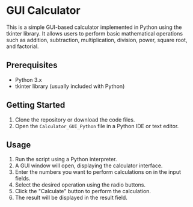 # GUI Calculator

This is a simple GUI-based calculator implemented in Python using the tkinter library. It allows users to perform basic mathematical operations such as addition, subtraction, multiplication, division, power, square root, and factorial.

## Prerequisites

- Python 3.x
- tkinter library (usually included with Python)

## Getting Started

1. Clone the repository or download the code files.
2. Open the `Calculator_GUI_Python` file in a Python IDE or text editor.

## Usage

1. Run the script using a Python interpreter.
2. A GUI window will open, displaying the calculator interface.
3. Enter the numbers you want to perform calculations on in the input fields.
4. Select the desired operation using the radio buttons.
5. Click the "Calculate" button to perform the calculation.
6. The result will be displayed in the result field.

